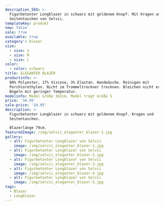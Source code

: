 ```yaml
---
description_SEO: >-
  Figurbetonter Longblazer in schwarz mit goldenem Knopf. Mit Kragen und
  Seitentaschen von Selvii.
templateKey: produkt
new: false
sale: true
available: true
category': blazer
size:
  - size: S
  - size: M
  - size: L
color:
  - color: schwarz
title: ELEGANTER BLAZER
productinfo: >-
  80% Polyester, 17% Viscose, 3% Elastan. Handwäsche. Reinigen mit
  Perchlorethylen. Nicht im Trommeltrockner trocknen. Bleichen nicht erlaubt.
  Bügeln mit geringer Temperatur.
modelinfo: Model Größe 163cm. Model trägt Größe S
price: '34.95'
sale-price: '24.95'
description: >-
  Figurbetonter Longblazer in schwarz mit goldenem Knopf. Kragen und
  Seitentaschen.

  Blazerlänge 79cm.
featuredImage: /img/selvii_eleganter_blazer-1.jpg
gallery:
  - alt: Figurbetonter Longblazer von Selvii
    image: /img/selvii_eleganter_blazer-1.jpg
  - alt: Figurbetonter Longblazer von Selvii
    image: /img/selvii_eleganter_blazer-2.jpg
  - alt: Figurbetonter Longblazer von Selvii
    image: /img/selvii_eleganter_blazer-3.jpg
  - alt: Figurbetonter Longblazer von Selvii
    image: /img/selvii_eleganter_blazer-4.jpg
  - alt: Figurbetonter Longblazer von Selvii
    image: /img/selvii_eleganter_blazer-5.jpg
tags:
  - Blazer
  - Longblazer
---
```


